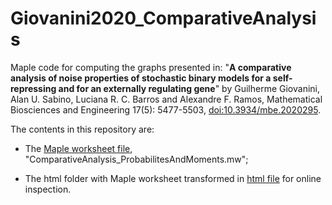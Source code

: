 # Giovanini2020_ComparativeAnalysis

Maple code for computing the graphs presented in: "**A comparative analysis of noise properties of stochastic binary models for a self-repressing and for an externally regulating gene**" by Guilherme Giovanini, Alan U. Sabino, Luciana R. C. Barros and Alexandre F. Ramos, Mathematical Biosciences 
   and Engineering 17(5): 5477-5503, [doi:10.3934/mbe.2020295](https://doi.org/10.3934/mbe.2020295).
 
The contents in this repository are:
* The [Maple worksheet file](ComparativeAnalysis_ProbabilitesAndMoments.mw), "ComparativeAnalysis_ProbabilitesAndMoments.mw";

* The html folder with Maple worksheet transformed in [html file](html/README.md) for online inspection.
